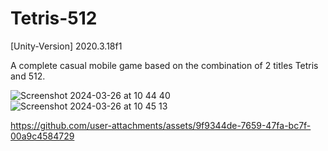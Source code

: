 # Tetris-512
[Unity-Version] 2020.3.18f1

A complete casual mobile game based on the combination of 2 titles Tetris and 512.


![Screenshot 2024-03-26 at 10 44 40](https://github.com/chicamhao/TetrisNumber/assets/49046846/d22de41e-ab0d-4096-abbb-b43398a707c0)
![Screenshot 2024-03-26 at 10 45 13](https://github.com/chicamhao/TetrisNumber/assets/49046846/22a6bb8a-7eb3-40a4-b383-1303ddfd6002)

https://github.com/user-attachments/assets/9f9344de-7659-47fa-bc7f-00a9c4584729


